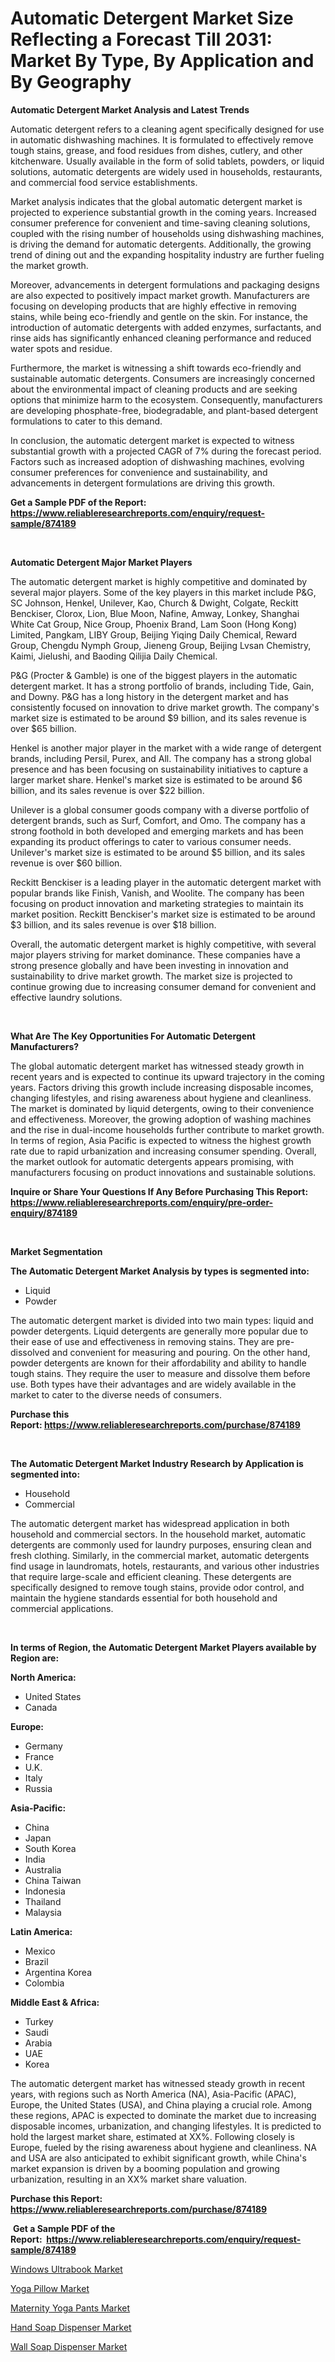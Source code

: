 <p><h1>Automatic Detergent Market Size Reflecting a Forecast Till 2031: Market By Type, By Application and By Geography</h1></p><p><strong>Automatic Detergent Market Analysis and Latest Trends</strong></p>
<p><p>Automatic detergent refers to a cleaning agent specifically designed for use in automatic dishwashing machines. It is formulated to effectively remove tough stains, grease, and food residues from dishes, cutlery, and other kitchenware. Usually available in the form of solid tablets, powders, or liquid solutions, automatic detergents are widely used in households, restaurants, and commercial food service establishments.</p><p>Market analysis indicates that the global automatic detergent market is projected to experience substantial growth in the coming years. Increased consumer preference for convenient and time-saving cleaning solutions, coupled with the rising number of households using dishwashing machines, is driving the demand for automatic detergents. Additionally, the growing trend of dining out and the expanding hospitality industry are further fueling the market growth.</p><p>Moreover, advancements in detergent formulations and packaging designs are also expected to positively impact market growth. Manufacturers are focusing on developing products that are highly effective in removing stains, while being eco-friendly and gentle on the skin. For instance, the introduction of automatic detergents with added enzymes, surfactants, and rinse aids has significantly enhanced cleaning performance and reduced water spots and residue.</p><p>Furthermore, the market is witnessing a shift towards eco-friendly and sustainable automatic detergents. Consumers are increasingly concerned about the environmental impact of cleaning products and are seeking options that minimize harm to the ecosystem. Consequently, manufacturers are developing phosphate-free, biodegradable, and plant-based detergent formulations to cater to this demand.</p><p>In conclusion, the automatic detergent market is expected to witness substantial growth with a projected CAGR of 7% during the forecast period. Factors such as increased adoption of dishwashing machines, evolving consumer preferences for convenience and sustainability, and advancements in detergent formulations are driving this growth.</p></p>
<p><strong>Get a Sample PDF of the Report:&nbsp; <a href="https://www.reliableresearchreports.com/enquiry/request-sample/874189">https://www.reliableresearchreports.com/enquiry/request-sample/874189</a></strong></p>
<p>&nbsp;</p>
<p><strong>Automatic Detergent Major Market Players</strong></p>
<p><p>The automatic detergent market is highly competitive and dominated by several major players. Some of the key players in this market include P&G, SC Johnson, Henkel, Unilever, Kao, Church & Dwight, Colgate, Reckitt Benckiser, Clorox, Lion, Blue Moon, Nafine, Amway, Lonkey, Shanghai White Cat Group, Nice Group, Phoenix Brand, Lam Soon (Hong Kong) Limited, Pangkam, LIBY Group, Beijing Yiqing Daily Chemical, Reward Group, Chengdu Nymph Group, Jieneng Group, Beijing Lvsan Chemistry, Kaimi, Jielushi, and Baoding Qilijia Daily Chemical.</p><p>P&G (Procter & Gamble) is one of the biggest players in the automatic detergent market. It has a strong portfolio of brands, including Tide, Gain, and Downy. P&G has a long history in the detergent market and has consistently focused on innovation to drive market growth. The company's market size is estimated to be around $9 billion, and its sales revenue is over $65 billion.</p><p>Henkel is another major player in the market with a wide range of detergent brands, including Persil, Purex, and All. The company has a strong global presence and has been focusing on sustainability initiatives to capture a larger market share. Henkel's market size is estimated to be around $6 billion, and its sales revenue is over $22 billion.</p><p>Unilever is a global consumer goods company with a diverse portfolio of detergent brands, such as Surf, Comfort, and Omo. The company has a strong foothold in both developed and emerging markets and has been expanding its product offerings to cater to various consumer needs. Unilever's market size is estimated to be around $5 billion, and its sales revenue is over $60 billion.</p><p>Reckitt Benckiser is a leading player in the automatic detergent market with popular brands like Finish, Vanish, and Woolite. The company has been focusing on product innovation and marketing strategies to maintain its market position. Reckitt Benckiser's market size is estimated to be around $3 billion, and its sales revenue is over $18 billion.</p><p>Overall, the automatic detergent market is highly competitive, with several major players striving for market dominance. These companies have a strong presence globally and have been investing in innovation and sustainability to drive market growth. The market size is projected to continue growing due to increasing consumer demand for convenient and effective laundry solutions.</p></p>
<p>&nbsp;</p>
<p><strong>What Are The Key Opportunities For Automatic Detergent Manufacturers?</strong></p>
<p><p>The global automatic detergent market has witnessed steady growth in recent years and is expected to continue its upward trajectory in the coming years. Factors driving this growth include increasing disposable incomes, changing lifestyles, and rising awareness about hygiene and cleanliness. The market is dominated by liquid detergents, owing to their convenience and effectiveness. Moreover, the growing adoption of washing machines and the rise in dual-income households further contribute to market growth. In terms of region, Asia Pacific is expected to witness the highest growth rate due to rapid urbanization and increasing consumer spending. Overall, the market outlook for automatic detergents appears promising, with manufacturers focusing on product innovations and sustainable solutions.</p></p>
<p><strong>Inquire or Share Your Questions If Any Before Purchasing This Report: <a href="https://www.reliableresearchreports.com/enquiry/pre-order-enquiry/874189">https://www.reliableresearchreports.com/enquiry/pre-order-enquiry/874189</a></strong></p>
<p>&nbsp;</p>
<p><strong>Market Segmentation</strong></p>
<p><strong>The Automatic Detergent Market Analysis by types is segmented into:</strong></p>
<p><ul><li>Liquid</li><li>Powder</li></ul></p>
<p><p>The automatic detergent market is divided into two main types: liquid and powder detergents. Liquid detergents are generally more popular due to their ease of use and effectiveness in removing stains. They are pre-dissolved and convenient for measuring and pouring. On the other hand, powder detergents are known for their affordability and ability to handle tough stains. They require the user to measure and dissolve them before use. Both types have their advantages and are widely available in the market to cater to the diverse needs of consumers.</p></p>
<p><strong>Purchase this Report:&nbsp;<a href="https://www.reliableresearchreports.com/purchase/874189">https://www.reliableresearchreports.com/purchase/874189</a></strong></p>
<p>&nbsp;</p>
<p><strong>The Automatic Detergent Market Industry Research by Application is segmented into:</strong></p>
<p><ul><li>Household</li><li>Commercial</li></ul></p>
<p><p>The automatic detergent market has widespread application in both household and commercial sectors. In the household market, automatic detergents are commonly used for laundry purposes, ensuring clean and fresh clothing. Similarly, in the commercial market, automatic detergents find usage in laundromats, hotels, restaurants, and various other industries that require large-scale and efficient cleaning. These detergents are specifically designed to remove tough stains, provide odor control, and maintain the hygiene standards essential for both household and commercial applications.</p></p>
<p>&nbsp;</p>
<p><strong>In terms of Region, the Automatic Detergent Market Players available by Region are:</strong></p>
<p>
    <p> <strong> North America: </strong>
        <ul>
            <li>United States</li>
            <li>Canada</li>
        </ul>
        </p> 
    <p> <strong> Europe: </strong>
        <ul>
            <li>Germany</li>
            <li>France</li>
            <li>U.K.</li>
            <li>Italy</li>
            <li>Russia</li>
        </ul>
        </p> 
    <p> <strong> Asia-Pacific: </strong>
        <ul>
            <li>China</li>
            <li>Japan</li>
            <li>South Korea</li>
            <li>India</li>
            <li>Australia</li>
            <li>China Taiwan</li>
            <li>Indonesia</li>
            <li>Thailand</li>
            <li>Malaysia</li>
        </ul>
        </p> 
    <p> <strong> Latin America: </strong>
        <ul>
            <li>Mexico</li>
            <li>Brazil</li>
            <li>Argentina Korea</li>
            <li>Colombia</li>
        </ul>
        </p> 
    <p> <strong> Middle East & Africa: </strong>
        <ul>
            <li>Turkey</li>
            <li>Saudi</li>
            <li>Arabia</li>
            <li>UAE</li>
            <li>Korea</li>
        </ul>
    </p>
    </p>
<p><p>The automatic detergent market has witnessed steady growth in recent years, with regions such as North America (NA), Asia-Pacific (APAC), Europe, the United States (USA), and China playing a crucial role. Among these regions, APAC is expected to dominate the market due to increasing disposable incomes, urbanization, and changing lifestyles. It is predicted to hold the largest market share, estimated at XX%. Following closely is Europe, fueled by the rising awareness about hygiene and cleanliness. NA and USA are also anticipated to exhibit significant growth, while China's market expansion is driven by a booming population and growing urbanization, resulting in an XX% market share valuation.</p></p>
<p><strong>Purchase this Report: <a href="https://www.reliableresearchreports.com/purchase/874189">https://www.reliableresearchreports.com/purchase/874189</a></strong></p>
<p>&nbsp;<strong>Get a Sample PDF of the Report:&nbsp;&nbsp;<a href="https://www.reliableresearchreports.com/enquiry/request-sample/874189">https://www.reliableresearchreports.com/enquiry/request-sample/874189</a></strong></p>
<p><strong></strong></p>
<p><p><a href="https://github.com/Chiragrp25/Market-Research-Report-List-2/blob/main/windows-ultrabook-market.md">Windows Ultrabook Market</a></p><p><a href="https://github.com/santosh758595/Market-Research-Report-List-2/blob/main/yoga-pillow-market.md">Yoga Pillow Market</a></p><p><a href="https://github.com/Chiragrp26/Market-Research-Report-List-2/blob/main/maternity-yoga-pants-market.md">Maternity Yoga Pants Market</a></p><p><a href="https://github.com/Chiragrp24/Market-Research-Report-List-2/blob/main/hand-soap-dispenser-market.md">Hand Soap Dispenser Market</a></p><p><a href="https://github.com/YashRP12/Market-Research-Report-List-2/blob/main/wall-soap-dispenser-market.md">Wall Soap Dispenser Market</a></p></p>